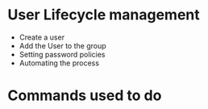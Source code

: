 # User Lifecycle management
 - Create a user
 - Add the User to the group 
 - Setting password policies
 - Automating the process

 # Commands used to do 
 